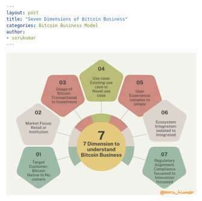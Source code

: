 ```yaml
---
layout: post
title: "Seven Dimensions of Bitcoin Business"
categories: Bitcoin Business Model
author:
- sorukumar
---
```


![Seven Dimension to understand Bitcoin Businessess](/assets/Bitcoin-Business-7-dimension.png)
